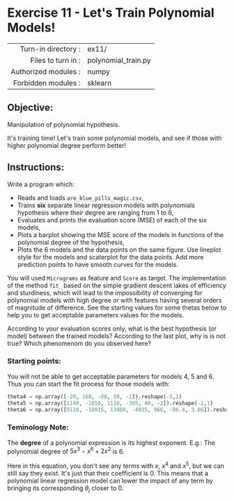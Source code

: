 # Exercise 11 - Let's Train Polynomial Models! 

|                         |                      |
| -----------------------:| -------------------- |
|   Turn-in directory :   |  ex11/               |
|   Files to turn in :    |  polynomial_train.py |
|   Authorized modules :  |  numpy               |
|   Forbidden modules :   |  sklearn             |

## Objective:
Manipulation of polynomial hypothesis.

It's training time!
Let's train some polynomial models, and see if those with higher polynomial degree perform better!

## Instructions:
Write a program which:
- Reads and loads `are_blue_pills_magic.csv`,
- Trains **six** separate linear regression models with polynomials hypothesis where their degree are ranging from 1 to 6,
- Evaluates and prints the evaluation score (MSE) of each of the six models,
- Plots a barplot showing the MSE score of the models in functions of the polynomial degree of the hypothesis,
- Plots the 6 models and the data points on the same figure. Use lineplot style for the models and scaterplot for the data points. Add more prediction points to have smooth curves for the models.

You will used `Micrograms` as feature and `Score` as target. The implementation of the method `fit_` based on the simple gradient descent lakes of efficiency and sturdiness, which will lead to the impossibility of converging for polynomial models with high degree or with features having several orders of magnitude of difference. See the starting values for some thetas below to help you to get acceptable parameters values for the models.


According to your evaluation scores only, what is the best hypothesis (or model) between the trained models? According to the last plot, why is is not true? Which phenomenom do you observed here?

### Starting points:
You will not be able to get acceptable parameters for models 4, 5 and 6. Thus you can start the fit process for those models with:
```python
theta4 = np.array([-20, 160, -80, 10, -1]).reshape(-1,1)
theta5 = np.array([1140, -1850, 1110, -305, 40, -2]).reshape(-1,1)
theta6 = np.array([9110, -18015, 13400, -4935, 966, -96.4, 3.86]).reshape(-1,1)
```

### Teminology Note:  

The **degree** of a polynomial expression is its highest exponent.
E.g.: The polynomial degree of $5x^3 - x^6 + 2 x^2$ is $6$.

Here in this equation, you don't see any terms with $x$, $x^4$ and $x^5$, but we can still say they exist. It's just that their coefficient is $0$. This means that a polynomial linear regression model can lower the impact of any term by bringing its corresponding $\theta_j$ closer to $0$.